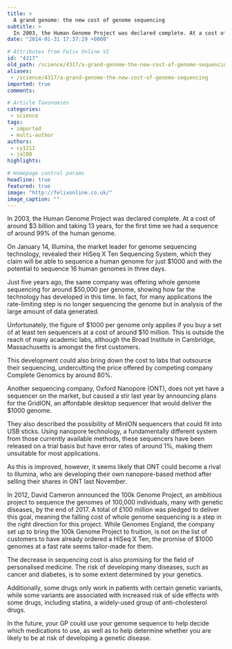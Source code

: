 ```yaml
---
title: >
  A grand genome: the new cost of genome sequencing
subtitle: >
  In 2003, the Human Genome Project was declared complete. At a cost of around $3 billion and taking 13 years, for the first time we had a sequence of around 99% of the human genome.
date: "2014-01-31 17:37:29 +0000"

# Attributes from Felix Online V1
id: "4317"
old_path: /science/4317/a-grand-genome-the-new-cost-of-genome-sequencing
aliases:
 - /science/4317/a-grand-genome-the-new-cost-of-genome-sequencing
imported: true
comments:

# Article Taxonomies
categories:
 - science
tags:
 - imported
 - multi-author
authors:
 - cy1211
 - jal08
highlights:

# Homepage control params
headline: true
featured: true
image: "http://felixonline.co.uk/"
image_caption: ""
---
```


In 2003, the Human Genome Project was declared complete. At a cost of around $3 billion and taking 13 years, for the first time we had a sequence of around 99% of the human genome.

On January 14, Illumina, the market leader for genome sequencing technology, revealed their HiSeq X Ten Sequencing System, which they claim will be able to sequence a human genome for just $1000 and with the potential to sequence 16 human genomes in three days.

Just five years ago, the same company was offering whole genome sequencing for around $50,000 per genome, showing how far the technology has developed in this time. In fact, for many applications the rate-limiting step is no longer sequencing the genome but in analysis of the large amount of data generated.

Unfortunately, the figure of $1000 per genome only applies if you buy a set of at least ten sequencers at a cost of around $10 million. This is outside the reach of many academic labs, although the Broad Institute in Cambridge, Massachusetts is amongst the first customers.

This development could also bring down the cost to labs that outsource their sequencing, undercutting the price offered by competing company Complete Genomics by around 80%.

Another sequencing company, Oxford Nanopore (ONT), does not yet have a sequencer on the market, but caused a stir last year by announcing plans for the GridION, an affordable desktop sequencer that would deliver the $1000 genome.

They also described the possibility of MinION sequencers that could fit into USB sticks. Using nanopore technology, a fundamentally different system from those currently available methods, these sequencers have been released on a trial basis but have error rates of around 1%, making them unsuitable for most applications.

As this is improved, however, it seems likely that ONT could become a rival to Illumina, who are developing their own nanopore-based method after selling their shares in ONT last November.

In 2012, David Cameron announced the 100k Genome Project, an ambitious project to sequence the genomes of 100,000 individuals, many with genetic diseases, by the end of 2017. A total of £100 million was pledged to deliver this goal, meaning the falling cost of whole genome sequencing is a step in the right direction for this project. While Genomes England, the company set up to bring the 100k Genome Project to fruition, is not on the list of customers to have already ordered a HiSeq X Ten, the promise of $1000 genomes at a fast rate seems tailor-made for them.

The decrease in sequencing cost is also promising for the field of personalised medicine. The risk of developing many diseases, such as cancer and diabetes, is to some extent determined by your genetics.

Additionally, some drugs only work in patients with certain genetic variants, while some variants are associated with increased risk of side effects with some drugs, including statins, a widely-used group of anti-cholesterol drugs.

In the future, your GP could use your genome sequence to help decide which medications to use, as well as to help determine whether you are likely to be at risk of developing a genetic disease.
